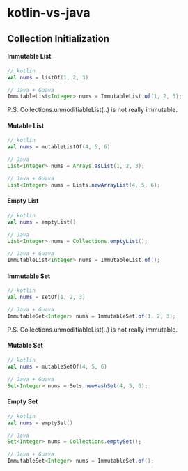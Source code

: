 # kotlin-vs-java

## Collection Initialization

#### Immutable List
```kotlin
// kotlin
val nums = listOf(1, 2, 3)
```

```java
// Java + Guava
ImmutableList<Integer> nums = ImmutableList.of(1, 2, 3);
```
P.S. Collections.unmodifiableList(..) is not really immutable.

#### Mutable List
```kotlin
// kotlin
val nums = mutableListOf(4, 5, 6)
```

```java
// Java
List<Integer> nums = Arrays.asList(1, 2, 3);

// Java + Guava
List<Integer> nums = Lists.newArrayList(4, 5, 6);
```

#### Empty List
```kotlin
// kotlin
val nums = emptyList()
```

```java
// Java
List<Integer> nums = Collections.emptyList();

// Java + Guava
ImmutableList<Integer> nums = ImmutableList.of();
```
#### Immutable Set
```kotlin
// kotlin
val nums = setOf(1, 2, 3)
```

```java
// Java + Guava
ImmutableSet<Integer> nums = ImmutableSet.of(1, 2, 3);
```
P.S. Collections.unmodifiableList(..) is not really immutable.

#### Mutable Set
```kotlin
// kotlin
val nums = mutableSetOf(4, 5, 6)
```

```java
// Java + Guava
Set<Integer> nums = Sets.newHashSet(4, 5, 6);
```
#### Empty Set
```kotlin
// kotlin
val nums = emptySet()
```

```java
// Java
Set<Integer> nums = Collections.emptySet();

// Java + Guava
ImmutableSet<Integer> nums = ImmutableSet.of();
```
